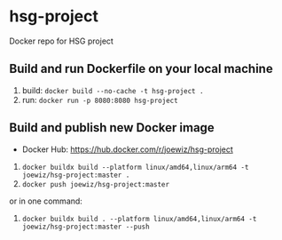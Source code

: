 # hsg-project

Docker repo for HSG project

## Build and run Dockerfile on your local machine

1. build: `docker build --no-cache -t hsg-project .`
2. run: `docker run -p 8080:8080 hsg-project`

## Build and publish new Docker image

* Docker Hub: https://hub.docker.com/r/joewiz/hsg-project

1. `docker buildx build --platform linux/amd64,linux/arm64 -t joewiz/hsg-project:master .`
2. `docker push joewiz/hsg-project:master`

or in one command: 

1. `docker buildx build . --platform linux/amd64,linux/arm64 -t joewiz/hsg-project:master --push`